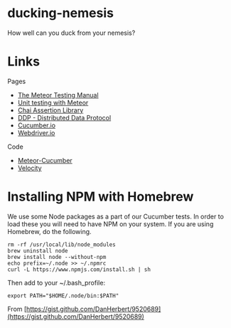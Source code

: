 # ducking-nemesis
How well can you duck from your nemesis?


Links
=====

Pages

* [The Meteor Testing Manual](http://www.meteortesting.com/)
* [Unit testing with Meteor](http://xolv.io/blog/2013/04/unit-testing-with-meteor)
* [Chai Assertion Library](http://chaijs.com/)
* [DDP - Distributed Data Protocol](https://www.meteor.com/ddp)
* [Cucumber.io](https://cucumber.io/)
* [Webdriver.io](http://webdriver.io/)

Code

* [Meteor-Cucumber](https://github.com/xolvio/meteor-cucumber)
* [Velocity](https://github.com/meteor-velocity/velocity)

Installing NPM with Homebrew
============================

We use some Node packages as a part of our Cucumber tests. In order to load these you will need to have NPM on your 
system. If you are using Homebrew, do the following. 

    rm -rf /usr/local/lib/node_modules
    brew uninstall node
    brew install node --without-npm
    echo prefix=~/.node >> ~/.npmrc
    curl -L https://www.npmjs.com/install.sh | sh
    
Then add to your ~/.bash_profile:

    export PATH="$HOME/.node/bin:$PATH"
    
From [https://gist.github.com/DanHerbert/9520689](https://gist.github.com/DanHerbert/9520689)
    